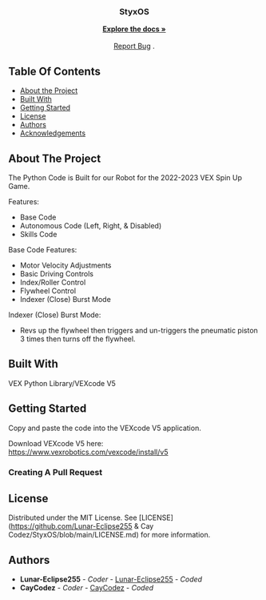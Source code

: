 <br/>
<p align="center">
  <h3 align="center">StyxOS</h3>

  <p align="center">
    <a href="https://github.com/Lunar-Eclipse255 & Cay Codez/StyxOS"><strong>Explore the docs »</strong></a>
    <br/>
    <br/>
    <a href="https://github.com/Lunar-Eclipse255 & Cay Codez/StyxOS/issues">Report Bug</a>
    .
  </p>
</p>


## Table Of Contents

* [About the Project](#about-the-project)
* [Built With](#built-with)
* [Getting Started](#getting-started)
* [License](#license)
* [Authors](#authors)
* [Acknowledgements](#acknowledgements)

## About The Project

The Python Code is Built for our Robot for the 2022-2023 VEX Spin Up Game.

Features:
- Base Code
- Autonomous Code (Left, Right, & Disabled)
- Skills Code

Base Code Features:
- Motor Velocity Adjustments
- Basic Driving Controls
- Index/Roller Control
- Flywheel Control
- Indexer (Close) Burst Mode 

Indexer (Close) Burst Mode:
- Revs up the flywheel then triggers and un-triggers the pneumatic piston 3 times then turns off the flywheel.


## Built With

VEX Python Library/VEXcode V5

## Getting Started

Copy and paste the code into the VEXcode V5 application.

Download VEXcode V5 here:
https://www.vexrobotics.com/vexcode/install/v5

### Creating A Pull Request



## License

Distributed under the MIT License. See [LICENSE](https://github.com/Lunar-Eclipse255 & Cay Codez/StyxOS/blob/main/LICENSE.md) for more information.

## Authors

* **Lunar-Eclipse255** - *Coder* - [Lunar-Eclipse255](https://github.com/Lunar-Eclipse255) - *Coded*
* **CayCodez** - *Coder* - [CayCodez](https://github.com/Lunar-Eclipse255) - *Coded*

